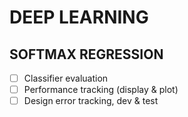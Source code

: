 # DEEP LEARNING

## SOFTMAX REGRESSION
- [ ] Classifier evaluation
- [ ] Performance tracking (display & plot)
- [ ] Design error tracking, dev & test
